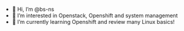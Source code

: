 - 👋 Hi, I’m @bs-ns
- 👀 I’m interested in Openstack, Openshift and system management
- 🌱 I’m currently learning Openshift and review many Linux basics!

<!---
bs-ns/bs-ns is a ✨ special ✨ repository because its `README.md` (this file) appears on your GitHub profile.
You can click the Preview link to take a look at your changes.
- 💞️ I’m looking to collaborate on ...
- 📫 How to reach me ...
--->
